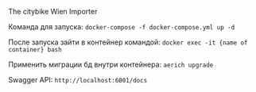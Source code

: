 The citybike Wien Importer

Команда для запуска: `docker-compose -f docker-compose.yml up -d`

После запуска зайти в контейнер командой: `docker exec -it {name of container} bash`

Применить миграции бд внутри контейнера: `aerich upgrade`

Swagger API:  `http://localhost:6001/docs`
